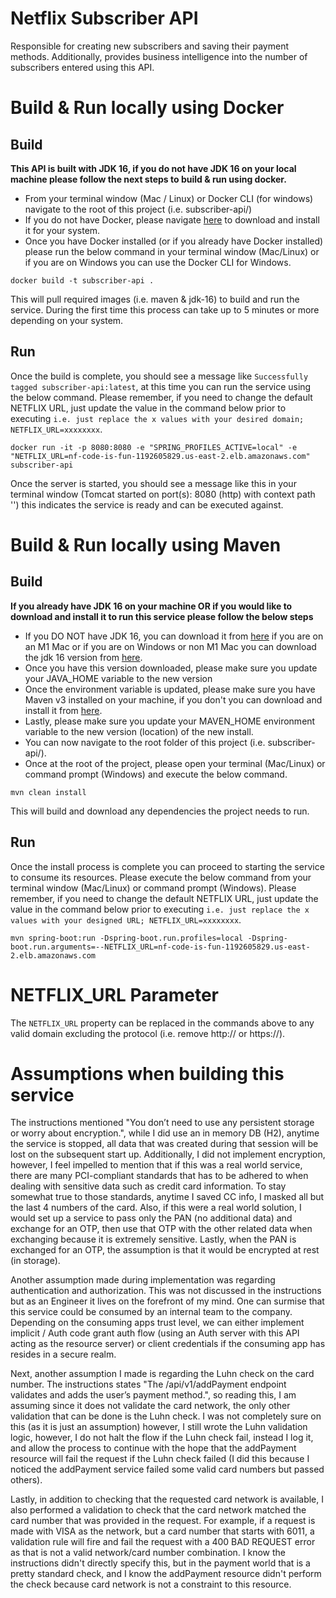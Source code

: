 # Netflix Subscriber API
Responsible for creating new subscribers and saving their payment methods.
Additionally, provides business intelligence into the number of subscribers entered using this API.

# Build & Run locally using Docker
## Build
**This API is built with JDK 16, if you do not have JDK 16 on your local machine please follow
the next steps to build & run using docker.**
* From your terminal window (Mac / Linux) or Docker CLI (for windows) navigate to the root of this project (i.e. subscriber-api/)
* If you do not have Docker, please navigate [here](https://www.docker.com/get-started) to download and install it for your system.
* Once you have Docker installed (or if you already have Docker installed) please run the below command
  in your terminal window (Mac/Linux) or if you are on Windows you can use the Docker CLI for Windows.

`docker build -t subscriber-api .`

This will pull required images (i.e. maven & jdk-16) to build and run the service. During the first time this process can take up to 5 minutes or more depending on your system.

## Run
Once the build is complete, you should see a message like `Successfully tagged subscriber-api:latest`, at this time
you can run the service using the below command. Please remember, if you need to change the default NETFLIX URL, just update
the value in the command below prior to executing `i.e. just replace the x values with your desired domain; NETFLIX_URL=xxxxxxxx`.

`docker run -it -p 8080:8080 -e "SPRING_PROFILES_ACTIVE=local" -e "NETFLIX_URL=nf-code-is-fun-1192605829.us-east-2.elb.amazonaws.com" subscriber-api`

Once the server is started, you should see a message like this in your terminal window (Tomcat started on port(s): 8080 (http) with context path '')
this indicates the service is ready and can be executed against.

# Build & Run locally using Maven
## Build
**If you already have JDK 16 on your machine OR if you would like to download and install it to run this service
please follow the below steps**
* If you DO NOT have JDK 16, you can download it from [here](https://www.azul.com/downloads/?os=macos&architecture=arm-64-bit&package=jdk)
  if you are on an M1 Mac or if you are on Windows or non M1 Mac you can download the jdk 16 version from
  [here](https://www.oracle.com/java/technologies/javase-jdk16-downloads.html).
* Once you have this version downloaded, please make sure you update your JAVA_HOME variable to the new version
* Once the environment variable is updated, please make sure you have Maven v3 installed on your machine, if you don't
  you can download and install it from [here](https://maven.apache.org/download.cgi).
* Lastly, please make sure you update your MAVEN_HOME environment variable to the new version (location) of the new install.
* You can now navigate to the root folder of this project (i.e. subscriber-api/).
* Once at the root of the project, please open your terminal (Mac/Linux) or command prompt (Windows) and
  execute the below command.

`mvn clean install`

This will build and download any dependencies the project needs to run.

## Run
Once the install process is complete you can proceed to starting the service to consume its resources.
Please execute the below command from your terminal window (Mac/Linux) or command prompt (Windows).
Please remember, if you need to change the default NETFLIX URL, just update
the value in the command below prior to executing `i.e. just replace the x values with your designed URL; NETFLIX_URL=xxxxxxxx`.

`mvn spring-boot:run -Dspring-boot.run.profiles=local -Dspring-boot.run.arguments=--NETFLIX_URL=nf-code-is-fun-1192605829.us-east-2.elb.amazonaws.com`

# NETFLIX_URL Parameter
The `NETFLIX_URL` property can be replaced in the commands above to any valid domain excluding
the protocol (i.e. remove http:// or https://).

# Assumptions when building this service
The instructions mentioned "You don’t need to use any persistent storage or worry about encryption.", while
I did use an in memory DB (H2), anytime the service is stopped, all data that was created during that session will
be lost on the subsequent start up.
Additionally, I did not implement encryption, however, I feel impelled to mention that if this was a real world
service, there are many PCI-compliant standards that has to be adhered to when dealing with sensitive data such as
credit card information. To stay somewhat true to those standards, anytime I saved CC info, I masked all but the last
4 numbers of the card. Also, if this were a real world solution, I would set up a service to pass only the PAN (no additional data)
and exchange for an OTP, then use that OTP with the other related data when exchanging because it is extremely sensitive.
Lastly, when the PAN is exchanged for an OTP, the assumption is that it would be encrypted at rest (in storage).

Another assumption made during implementation was regarding authentication and authorization. This was not discussed 
in the instructions but as an Engineer it lives on the forefront of my mind. One can surmise that this service could be 
consumed by an internal team to the company. Depending on the consuming apps trust level, we can either implement implicit / Auth code
grant auth flow (using an Auth server with this API acting as the resource server) or client credentials if the consuming 
app has resides in a secure realm.

Next, another assumption I made is regarding the Luhn check on the card number. The instructions states
"The /api/v1/addPayment endpoint validates and adds the user’s payment method.", so reading this, I am assuming since
it does not validate the card network, the only other validation that can be done is the Luhn check. I was not completely
sure on this (as it is just an assumption) however, I still wrote the Luhn validation logic, however, I do not halt the flow
if the Luhn check fail, instead I log it, and allow the process to continue with the hope that the addPayment resource will
fail the request if the Luhn check failed (I did this because I noticed the addPayment service failed some valid card numbers
but passed others).

Lastly, in addition to checking that the requested card network is available, I also performed a validation to check that the
card network matched the card number that was provided in the request. For example, if a request is made with
VISA as the network, but a card number that starts with 6011, a validation rule will fire and fail the request with a 400
BAD REQUEST error as that is not a valid network/card number combination.
I know the instructions didn't directly specify this, but in the payment world that is a pretty standard check, and I know the
addPayment resource didn't perform the check because card network is not a constraint to this resource. 
